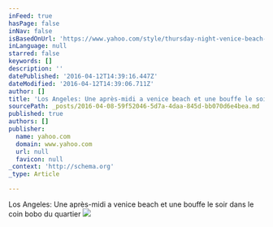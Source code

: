 ```yaml
---
inFeed: true
hasPage: false
inNav: false
isBasedOnUrl: 'https://www.yahoo.com/style/thursday-night-venice-beach-87832302912.html'
inLanguage: null
starred: false
keywords: []
description: ''
datePublished: '2016-04-12T14:39:16.447Z'
dateModified: '2016-04-12T14:39:06.711Z'
author: []
title: 'Los Angeles: Une après-midi a venice beach et une bouffe le soir dans le coin bobo du quartier'
sourcePath: _posts/2016-04-08-59f52046-5d7a-4daa-845d-bb070d6e4bea.md
published: true
authors: []
publisher:
  name: yahoo.com
  domain: www.yahoo.com
  url: null
  favicon: null
_context: 'http://schema.org'
_type: Article

---
```

Los Angeles: Une après-midi a venice beach et une bouffe le soir dans le coin bobo du quartier
![](https://s3-us-west-2.amazonaws.com/the-grid-img/p/58d3394443ed4d91195df6be4afd3a61b8bb0632.jpg)